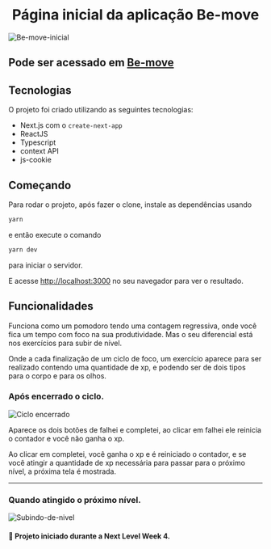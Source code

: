 # <center>Página inicial da aplicação Be-move</center>

![Be-move-inicial](https://user-images.githubusercontent.com/49247431/109667599-1206cb00-7b4f-11eb-9e98-f0e22f9050b6.png)

## Pode ser acessado em [Be-move](https://be-move.vercel.app/)

## Tecnologias

O projeto foi criado utilizando as seguintes tecnologias:
- Next.js com o `create-next-app`
- ReactJS
- Typescript
- context API
- js-cookie

## Começando

Para rodar o projeto, após fazer o clone, instale as dependências usando 
```bash 
yarn
```
e então execute o comando 
```bash
yarn dev
``` 
para iniciar o servidor.

E acesse [http://localhost:3000](http://localhost:3000) no seu navegador para ver o resultado.

## Funcionalidades

Funciona como um pomodoro tendo uma contagem regressiva, onde você fica um tempo com foco na sua produtividade. Mas o seu diferencial está nos exercícios para subir de nível. 

Onde a cada finalização de um ciclo de foco, um exercício aparece para ser realizado contendo uma quantidade de xp, e podendo ser de dois tipos para o corpo e para os olhos.

### Após encerrado o ciclo.
![Ciclo encerrado](https://user-images.githubusercontent.com/49247431/109668999-737b6980-7b50-11eb-9669-9e942030c9b6.png)

Aparece os dois botões de falhei e completei, ao clicar em falhei ele reinicia o contador e você não ganha o xp.

Ao clicar em completei, você ganha o xp e é reiniciado o contador, e se você atingir a quantidade de xp necessária para passar para o próximo nível, a próxima tela é mostrada.

---

### Quando atingido o próximo nível.
![Subindo-de-nivel](https://user-images.githubusercontent.com/49247431/109669009-770ef080-7b50-11eb-82db-c368b5f30d95.png)

#### 🚀 Projeto iniciado durante a Next Level Week 4.




